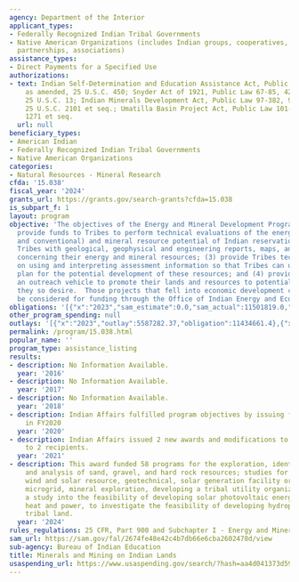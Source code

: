```yaml
---
agency: Department of the Interior
applicant_types:
- Federally Recognized Indian Tribal Governments
- Native American Organizations (includes Indian groups, cooperatives, corporations,
  partnerships, associations)
assistance_types:
- Direct Payments for a Specified Use
authorizations:
- text: Indian Self-Determination and Education Assistance Act, Public Law 93-638,
    as amended, 25 U.S.C. 450; Snyder Act of 1921, Public Law 67-85, 42 Stat. 208,
    25 U.S.C. 13; Indian Minerals Development Act, Public Law 97-382, 98 Stat. 1938,
    25 U.S.C. 2101 et seq.; Umatilla Basin Project Act, Public Law 101-557, 16 U.S.C.
    1271 et seq.
  url: null
beneficiary_types:
- American Indian
- Federally Recognized Indian Tribal Governments
- Native American Organizations
categories:
- Natural Resources - Mineral Research
cfda: '15.038'
fiscal_year: '2024'
grants_url: https://grants.gov/search-grants?cfda=15.038
is_subpart_f: 1
layout: program
objective: 'The objectives of the Energy and Mineral Development Program are to: (1)
  provide funds to Tribes to perform technical evaluations of the energy (both renewable
  and conventional) and mineral resource potential of Indian reservations; (2) provide
  Tribes with geological, geophysical and engineering reports, maps, and other data
  concerning their energy and mineral resources; (3) provide Tribes technical assistance
  on using and interpreting assessment information so that Tribes can understand and
  plan for the potential development of these resources; and (4) provide Tribes with
  an outreach vehicle to promote their lands and resources to potential partners if
  they so desire.  Those projects that fell into economic development categories will
  be considered for funding through the Office of Indian Energy and Economic Development.'
obligations: '[{"x":"2023","sam_estimate":0.0,"sam_actual":11501819.0,"usa_spending_actual":11501818.82},{"x":"2024","sam_estimate":0.0,"sam_actual":45060.72,"usa_spending_actual":-496094.54},{"x":"2025","sam_estimate":0.0,"sam_actual":0.0,"usa_spending_actual":0.0}]'
other_program_spending: null
outlays: '[{"x":"2023","outlay":5587282.37,"obligation":11434661.4},{"x":"2024","outlay":-11342.0,"obligation":-11342.0},{"x":"2025","outlay":0.0,"obligation":0.0}]'
permalink: /program/15.038.html
popular_name: ''
program_type: assistance_listing
results:
- description: No Information Available.
  year: '2016'
- description: No Information Available.
  year: '2017'
- description: No Information Available.
  year: '2018'
- description: Indian Affairs fulfilled program objectives by issuing five grants
    in FY2020
  year: '2020'
- description: Indian Affairs issued 2 new awards and modifications to existing awards
    to 2 recipients.
  year: '2021'
- description: This award funded 58 programs for the exploration, identification,
    and analysis of sand, gravel, and hard rock resources; studies for developing
    wind and solar resource, geotechnical, solar generation facility or solar storage
    microgrid, mineral exploration, developing a tribal utility organization, to conduct
    a study into the feasibility of developing solar photovoltaic energy and combined
    heat and power, to investigate the feasibility of developing hydropower upon its
    tribal land.
  year: '2024'
rules_regulations: 25 CFR, Part 900 and Subchapter I - Energy and Minerals.
sam_url: https://sam.gov/fal/2674fe48e42c4b7db66e6cba2602478d/view
sub-agency: Bureau of Indian Education
title: Minerals and Mining on Indian Lands
usaspending_url: https://www.usaspending.gov/search/?hash=aa4d041373d5974cae3bc9cd86b21740
---
```

